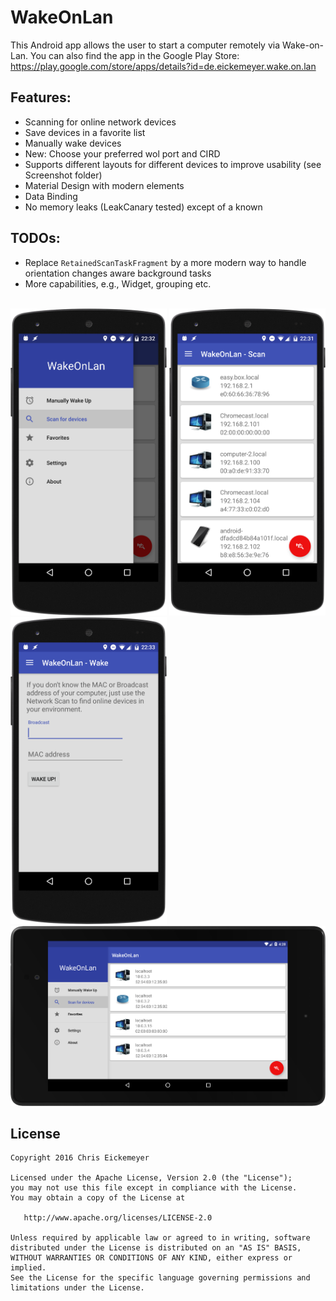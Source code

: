 # WakeOnLan

This Android app allows the user to start a computer remotely via Wake-on-Lan.
You can also find the app in the Google Play Store:
https://play.google.com/store/apps/details?id=de.eickemeyer.wake.on.lan

Features:
---------
* Scanning for online network devices
* Save devices in a favorite list
* Manually wake devices
* New: Choose your preferred wol port and CIRD
* Supports different layouts for different devices to improve usability (see Screenshot folder)
* Material Design with modern elements
* Data Binding 
* No memory leaks (LeakCanary tested) except of a known  

TODOs:
------
* Replace `RetainedScanTaskFragment` by a more modern way to handle orientation changes aware background tasks
* More capabilities, e.g., Widget, grouping etc.
</br></br>
<img src="https://github.com/eickeee/WakeOnLan/blob/master/Screenshots/nexus5_menu.png" alt="Nexus5_Menu" width="250"/>
<img src="https://github.com/eickeee/WakeOnLan/blob/master/Screenshots/nexus5_scan.png" alt="Nexus5_Scan" width="250"/>
<img src="https://github.com/eickeee/WakeOnLan/blob/master/Screenshots/nexus5_wake.png" alt="Nexus5_Wake" width="250"/>
</br>
<img src="https://github.com/eickeee/WakeOnLan/blob/master/Screenshots/nexus7_land.png" alt="Nexus7_Landscape" width="1000"/>


License
-------

    Copyright 2016 Chris Eickemeyer

    Licensed under the Apache License, Version 2.0 (the "License");
    you may not use this file except in compliance with the License.
    You may obtain a copy of the License at

       http://www.apache.org/licenses/LICENSE-2.0

    Unless required by applicable law or agreed to in writing, software
    distributed under the License is distributed on an "AS IS" BASIS,
    WITHOUT WARRANTIES OR CONDITIONS OF ANY KIND, either express or implied.
    See the License for the specific language governing permissions and
    limitations under the License.
